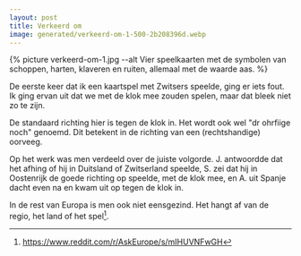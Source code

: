 ```yaml
---
layout: post
title: Verkeerd om
image: generated/verkeerd-om-1-500-2b208396d.webp
---
```


{% picture verkeerd-om-1.jpg --alt Vier speelkaarten met de symbolen van schoppen, harten, klaveren en ruiten, allemaal met de waarde aas. %}

De eerste keer dat ik een kaartspel met Zwitsers speelde, ging er iets fout. Ik ging ervan uit dat we met de klok mee zouden spelen, maar dat bleek niet zo te zijn.

De standaard richting hier is tegen de klok in. Het wordt ook wel "dr ohrfiige noch" genoemd. Dit betekent in de richting van een (rechtshandige) oorveeg.

Op het werk was men verdeeld over de juiste volgorde. J. antwoordde dat het afhing of hij in Duitsland of Zwitserland speelde, S. zei dat hij in Oostenrijk de goede richting op speelde, met de klok mee, en A. uit Spanje dacht even na en kwam uit op tegen de klok in.

In de rest van Europa is men ook niet eensgezind. Het hangt af van de regio, het land of het spel[^1].

[^1]: <https://www.reddit.com/r/AskEurope/s/mIHUVNFwGH>
